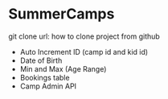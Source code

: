 # SummerCamps


git clone url: how to clone project from github
 
 
- Auto Increment ID (camp id and kid id)
- Date of Birth
- Min and Max (Age Range)
- Bookings table
- Camp Admin API